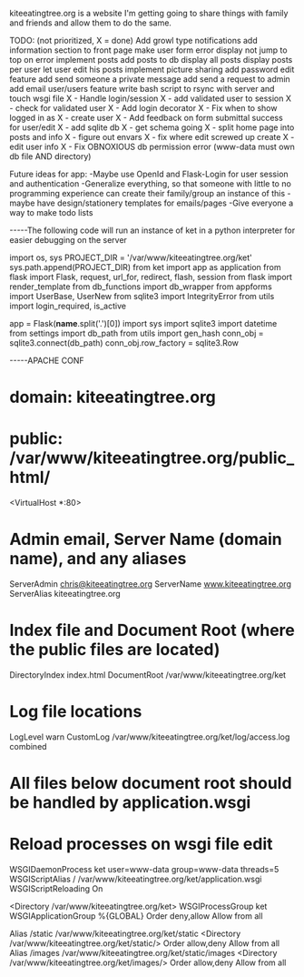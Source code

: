 kiteeatingtree.org is a website I'm getting going to share
things with family and friends and allow them to do the same.

TODO: (not prioritized, X = done)
    Add growl type notifications
    add information section to front page
    make user form error display not jump to top on error
    implement posts
    add posts to db
    display all posts
    display posts per user
    let user edit his posts
    implement picture sharing
    add password edit feature
    add send someone a private message
    add send a request to admin
    add email user/users feature
    write bash script to rsync with server and touch wsgi file
    X - Handle login/session
    X - add validated user to session
    X - check for validated user
    X - Add login decorator
    X - Fix when to show logged in as
    X - create user
    X - Add feedback on form submittal success for user/edit
    X - add sqlite db
    X - get schema going
    X - split home page into posts and info
    X - figure out envars
    X - fix where edit screwed up create
    X - edit user info
    X - Fix OBNOXIOUS db permission error (www-data must own
        db file AND directory)

Future ideas for app:
    -Maybe use OpenId and Flask-Login for user session and authentication
    -Generalize everything, so that someone with little to no programming
        experience can create their family/group an instance of this
    -maybe have design/stationery templates for emails/pages
    -Give everyone a way to make todo lists

-----The following code will run an instance of ket in a python interpreter
     for easier debugging on the server

import os, sys
PROJECT_DIR = '/var/www/kiteeatingtree.org/ket'
sys.path.append(PROJECT_DIR)
from ket import app as application
from flask import Flask, request, url_for, redirect, flash, session
from flask import render_template
from db_functions import db_wrapper
from appforms import UserBase, UserNew
from sqlite3 import IntegrityError
from utils import login_required, is_active

app = Flask(__name__.split('.')[0])
import sys
import sqlite3
import datetime
from settings import db_path
from utils import gen_hash
conn_obj = sqlite3.connect(db_path)
conn_obj.row_factory = sqlite3.Row

-----APACHE CONF
# domain: kiteeatingtree.org
# public: /var/www/kiteeatingtree.org/public_html/

<VirtualHost *:80>
  # Admin email, Server Name (domain name), and any aliases
  ServerAdmin chris@kiteeatingtree.org
  ServerName  www.kiteeatingtree.org
  ServerAlias kiteeatingtree.org

  # Index file and Document Root (where the public files are located)
  DirectoryIndex index.html
  DocumentRoot /var/www/kiteeatingtree.org/ket
  # Log file locations
  LogLevel warn
  CustomLog /var/www/kiteeatingtree.org/ket/log/access.log combined

  # All files below document root should be handled by application.wsgi
  # Reload processes on wsgi file edit
  WSGIDaemonProcess ket user=www-data group=www-data threads=5
  WSGIScriptAlias / /var/www/kiteeatingtree.org/ket/application.wsgi
  WSGIScriptReloading On

  <Directory /var/www/kiteeatingtree.org/ket>
    WSGIProcessGroup ket
    WSGIApplicationGroup %{GLOBAL}
    Order deny,allow
    Allow from all
  </Directory>

  Alias /static /var/www/kiteeatingtree.org/ket/static
  <Directory /var/www/kiteeatingtree.org/ket/static/>
    Order allow,deny
    Allow from all
  </Directory>
  Alias /images /var/www/kiteeatingtree.org/ket/static/images
  <Directory /var/www/kiteeatingtree.org/ket/images/>
  Order allow,deny
  Allow from all
  </Directory>

</VirtualHost>



